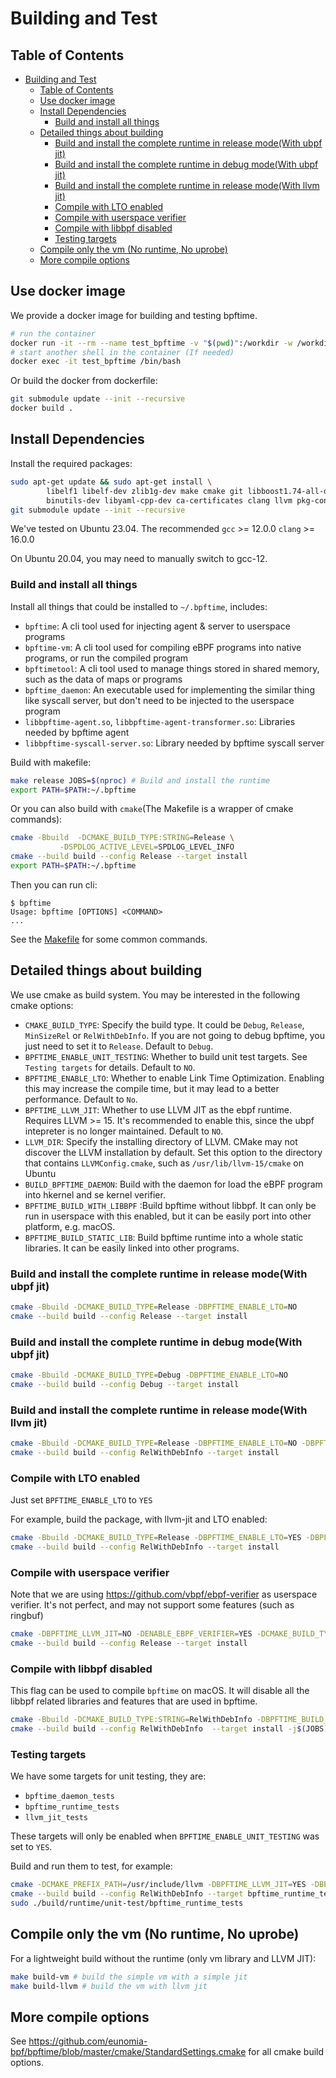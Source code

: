 # Building and Test

## Table of Contents

<!-- TOC -->

- [Building and Test](#building-and-test)
  - [Table of Contents](#table-of-contents)
  - [Use docker image](#use-docker-image)
  - [Install Dependencies](#install-dependencies)
    - [Build and install all things](#build-and-install-all-things)
  - [Detailed things about building](#detailed-things-about-building)
    - [Build and install the complete runtime in release mode(With ubpf jit)](#build-and-install-the-complete-runtime-in-release-modewith-ubpf-jit)
    - [Build and install the complete runtime in debug mode(With ubpf jit)](#build-and-install-the-complete-runtime-in-debug-modewith-ubpf-jit)
    - [Build and install the complete runtime in release mode(With llvm jit)](#build-and-install-the-complete-runtime-in-release-modewith-llvm-jit)
    - [Compile with LTO enabled](#compile-with-lto-enabled)
    - [Compile with userspace verifier](#compile-with-userspace-verifier)
    - [Compile with libbpf disabled](#compile-with-libbpf-disabled)
    - [Testing targets](#testing-targets)
  - [Compile only the vm (No runtime, No uprobe)](#compile-only-the-vm-no-runtime-no-uprobe)
  - [More compile options](#more-compile-options)

<!-- /TOC -->

## Use docker image

We provide a docker image for building and testing bpftime.

```bash
# run the container
docker run -it --rm --name test_bpftime -v "$(pwd)":/workdir -w /workdir ghcr.io/eunomia-bpf/bpftime:latest /bin/bash
# start another shell in the container (If needed)
docker exec -it test_bpftime /bin/bash
```

Or build the docker from dockerfile:

```bash
git submodule update --init --recursive
docker build .
```

## Install Dependencies

Install the required packages:

```bash
sudo apt-get update && sudo apt-get install \
        libelf1 libelf-dev zlib1g-dev make cmake git libboost1.74-all-dev \
        binutils-dev libyaml-cpp-dev ca-certificates clang llvm pkg-config llvm-dev
git submodule update --init --recursive
```

We've tested on Ubuntu 23.04. The recommended `gcc` >= 12.0.0 `clang` >= 16.0.0

On Ubuntu 20.04, you may need to manually switch to gcc-12.

### Build and install all things

Install all things that could be installed to `~/.bpftime`, includes:

- `bpftime`: A cli tool used for injecting agent & server to userspace programs
- `bpftime-vm`: A cli tool used for compiling eBPF programs into native programs, or run the compiled program
- `bpftimetool`: A cli tool used to manage things stored in shared memory, such as the data of maps or programs
- `bpftime_daemon`: An executable used for implementing the similar thing like syscall server, but don't need to be injected to the userspace program
- `libbpftime-agent.so`, `libbpftime-agent-transformer.so`: Libraries needed by bpftime agent
- `libbpftime-syscall-server.so`: Library needed by bpftime syscall server

Build with makefile:

```bash
make release JOBS=$(nproc) # Build and install the runtime
export PATH=$PATH:~/.bpftime
```

Or you can also build with `cmake`(The Makefile is a wrapper of cmake commands):

```bash
cmake -Bbuild  -DCMAKE_BUILD_TYPE:STRING=Release \
           -DSPDLOG_ACTIVE_LEVEL=SPDLOG_LEVEL_INFO
cmake --build build --config Release --target install
export PATH=$PATH:~/.bpftime
```

Then you can run cli:

```console
$ bpftime
Usage: bpftime [OPTIONS] <COMMAND>
...
```

See the [Makefile](https://github.com/eunomia-bpf/bpftime/blob/master/Makefile) for some common commands.

## Detailed things about building

We use cmake as build system. You may be interested in the following cmake options:

- `CMAKE_BUILD_TYPE`: Specify the build type. It could be `Debug`, `Release`, `MinSizeRel` or `RelWithDebInfo`. If you are not going to debug bpftime, you just need to set it to `Release`. Default to `Debug`.
- `BPFTIME_ENABLE_UNIT_TESTING`: Whether to build unit test targets. See `Testing targets` for details. Default to `NO`.
- `BPFTIME_ENABLE_LTO`: Whether to enable Link Time Optimization. Enabling this may increase the compile time, but it may lead to a better performance. Default to `No`.
- `BPFTIME_LLVM_JIT`: Whether to use LLVM JIT as the ebpf runtime. Requires LLVM >= 15. It's recommended to enable this, since the ubpf intepreter is no longer maintained. Default to `NO`.
- `LLVM_DIR`: Specify the installing directory of LLVM. CMake may not discover the LLVM installation by default. Set this option to the directory that contains `LLVMConfig.cmake`, such as `/usr/lib/llvm-15/cmake` on Ubuntu
- `BUILD_BPFTIME_DAEMON`: Build with the daemon for load the eBPF program into hkernel and se kernel verifier.
- `BPFTIME_BUILD_WITH_LIBBPF` :Build bpftime without libbpf. It can only be run in userspace with this enabled, but it can be easily port into other platform, e.g. macOS.
- `BPFTIME_BUILD_STATIC_LIB`: Build bpftime runtime into a whole static libraries. It can be easily linked into other programs.

### Build and install the complete runtime in release mode(With ubpf jit)

```bash
cmake -Bbuild -DCMAKE_BUILD_TYPE=Release -DBPFTIME_ENABLE_LTO=NO
cmake --build build --config Release --target install
```

### Build and install the complete runtime in debug mode(With ubpf jit)

```bash
cmake -Bbuild -DCMAKE_BUILD_TYPE=Debug -DBPFTIME_ENABLE_LTO=NO
cmake --build build --config Debug --target install
```

### Build and install the complete runtime in release mode(With llvm jit)

```bash
cmake -Bbuild -DCMAKE_BUILD_TYPE=Release -DBPFTIME_ENABLE_LTO=NO -DBPFTIME_LLVM_JIT=YES
cmake --build build --config RelWithDebInfo --target install
```

### Compile with LTO enabled

Just set `BPFTIME_ENABLE_LTO` to `YES`

For example, build  the package, with llvm-jit and LTO enabled:

```sh
cmake -Bbuild -DCMAKE_BUILD_TYPE=Release -DBPFTIME_ENABLE_LTO=YES -DBPFTIME_LLVM_JIT=YES
cmake --build build --config RelWithDebInfo --target install
```

### Compile with userspace verifier

Note that we are using <https://github.com/vbpf/ebpf-verifier> as userspace verifier. It's not perfect, and may not support some features (such as ringbuf)

```sh
cmake -DBPFTIME_LLVM_JIT=NO -DENABLE_EBPF_VERIFIER=YES -DCMAKE_BUILD_TYPE=Release -B build
cmake --build build --config Release --target install
```

### Compile with libbpf disabled

This flag can be used to compile `bpftime` on macOS. It will disable all the libbpf related libraries and features that are used in bpftime.

```sh
cmake -Bbuild -DCMAKE_BUILD_TYPE:STRING=RelWithDebInfo -DBPFTIME_BUILD_WITH_LIBBPF=OFF -DBPFTIME_BUILD_KERNEL_BPF=OFF
cmake --build build --config RelWithDebInfo  --target install -j$(JOBS)
```

### Testing targets

We have some targets for unit testing, they are:

- `bpftime_daemon_tests`
- `bpftime_runtime_tests`
- `llvm_jit_tests`

These targets will only be enabled when `BPFTIME_ENABLE_UNIT_TESTING` was set to `YES`.

Build and run them to test, for example:

```sh
cmake -DCMAKE_PREFIX_PATH=/usr/include/llvm -DBPFTIME_LLVM_JIT=YES -DBPFTIME_ENABLE_UNIT_TESTING=YES -DCMAKE_BUILD_TYPE=Release -B build
cmake --build build --config RelWithDebInfo --target bpftime_runtime_tests
sudo ./build/runtime/unit-test/bpftime_runtime_tests
```

## Compile only the vm (No runtime, No uprobe)

For a lightweight build without the runtime (only vm library and LLVM JIT):

```bash
make build-vm # build the simple vm with a simple jit
make build-llvm # build the vm with llvm jit
```

## More compile options

See <https://github.com/eunomia-bpf/bpftime/blob/master/cmake/StandardSettings.cmake> for all cmake build options.
